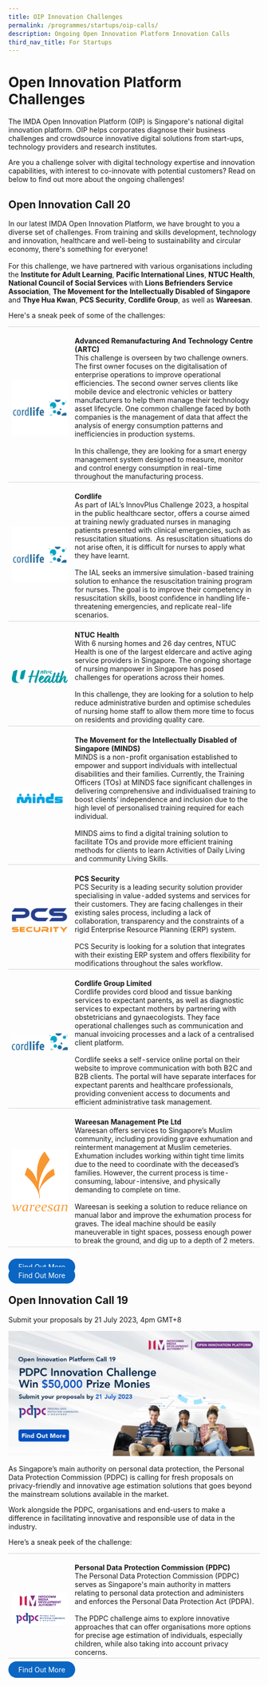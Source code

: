 ```yaml
---
title: OIP Innovation Challenges
permalink: /programmes/startups/oip-calls/
description: Ongoing Open Innovation Platform Innovation Calls
third_nav_title: For Startups
---
```

# Open Innovation Platform Challenges
The IMDA Open Innovation Platform (OIP) is Singapore's national digital innovation platform. OIP helps corporates diagnose their business challenges and crowdsource innovative digital solutions from start-ups, technology providers and research institutes. 

Are you a challenge solver with digital technology expertise and innovation capabilities, with interest to co-innovate with potential customers? Read on below to find out more about the ongoing challenges!


## **Open Innovation Call 20**

In our latest IMDA Open Innovation Platform, we have brought to you a diverse set of challenges. From training and skills development, technology and innovation, healthcare and well-being to sustainability and circular economy, there's something for everyone! 
<br><br>For this challenge, we have partnered with various organisations including the **Institute for Adult Learning**, **Pacific International Lines**, **NTUC Health**, **National Council of Social Services** with **Lions Befrienders Service Association**, **The Movement for the Intellectually Disabled of Singapore** and **Thye Hua Kwan**, **PCS Security**,  **Cordlife Group**, as well as **Wareesan**. 


Here's a sneak peek of some of the challenges: 
<br>
<table>
    <tbody>
      <td style="width:25%; border-top:0.75px solid lightgrey; border-bottom:0.75px solid lightgrey; text-align: center; vertical-align: middle;">	
            <br><img src="/images/Programmes/OIP%20Challenges/Call%2020/cordlife.png">
				</td>
        <td style="border-top:0.75px solid lightgrey; border-bottom:0.75px solid lightgrey;">
					<br><b>Advanced Remanufacturing And Technology Centre (ARTC)</b>
	        <br> This challenge is overseen by two challenge owners. The first owner focuses on the digitalisation of enterprise operations to improve operational efficiencies. The second owner serves clients like mobile device and electronic vehicles or battery manufacturers to help them manage their technology asset lifecycle. One common challenge faced by both companies is the management of data that affect the analysis of energy consumption patterns and inefficiencies in production systems.
					<br><br>In this challenge, they are looking for a smart energy management system designed to measure, monitor and control energy consumption in real-time throughout the manufacturing process.
        </td>
    </tr>
			<tr>
      <td style="width:25%; border-top:0.75px solid lightgrey; border-bottom:0.75px solid lightgrey; text-align: center; vertical-align: middle;">	
            <br><img src="/images/Programmes/OIP%20Challenges/Call%2020/cordlife.png">
				</td>
        <td style="border-top:0.75px solid lightgrey; border-bottom:0.75px solid lightgrey;">
					<br><b>Cordlife </b>
	        <br> As part of IAL’s InnovPlus Challenge 2023, a hospital in the public healthcare sector, offers a course aimed at training newly graduated nurses in managing patients presented with clinical emergencies, such as resuscitation situations.&nbsp;
					As resuscitation situations do not arise often, it is difficult for nurses to apply what they have learnt. 
					<br><br> The IAL seeks an immersive simulation-based training solution to enhance the resuscitation training program for nurses. The goal is to improve their competency in resuscitation skills, boost confidence in handling life-threatening emergencies, and replicate real-life scenarios.
        </td>
    </tr>
				<tr>
      <td style="width:25%; border-top:0.75px solid lightgrey; border-bottom:0.75px solid lightgrey; text-align: center; vertical-align: middle;">	
            <br><img src="/images/Programmes/OIP%20Challenges/Call%2020/ntuc%20health%202019%20logo_fullcolour%20(rgb)%20(1)%20(002).png"> 
        </td>
        <td style="border-top:0.75px solid lightgrey; border-bottom:0.75px solid lightgrey;">
					<br><b>NTUC Health </b>
	        <br> With 6 nursing homes and 26 day centres, NTUC Health is one of the largest eldercare and active aging service providers in Singapore. The ongoing shortage of nursing manpower in Singapore has posed challenges for operations across their homes. 
					<br><br> In this challenge, they are looking for a solution to help reduce administrative burden and optimise schedules of nursing home staff to allow them more time to focus on residents and providing quality care. 
        </td>
    </tr>
					<tr>
      <td style="width:25%; border-top:0.75px solid lightgrey; border-bottom:0.75px solid lightgrey; text-align: center; vertical-align: middle;">	
            <br><img src="/images/Programmes/OIP%20Challenges/Call%2020/minds-logo-full-color-rgb.jpg">
        </td>
        <td style="border-top:0.75px solid lightgrey; border-bottom:0.75px solid lightgrey;">
					<br><b>The Movement for the Intellectually Disabled of Singapore (MINDS)</b>
	        <br> MINDS is a non-profit organisation established to empower and support individuals with intellectual disabilities and their families. Currently, the Training Officers (TOs) at MINDS face significant challenges in delivering comprehensive and individualised training to boost clients’ independence and inclusion due to the high level of personalised training required for each individual.
					<br><br> MINDS aims to find a digital training solution to facilitate TOs and provide more efficient training methods for clients to learn Activities of Daily Living and community Living Skills. 
        </td>
    </tr>
					<tr>
      <td style="width:25%; border-top:0.75px solid lightgrey; border-bottom:0.75px solid lightgrey; text-align: center; vertical-align: middle;">	
            <br><img src="/images/Programmes/OIP%20Challenges/Call%2020/pcs_master_logo.png">
        </td>
        <td style="border-top:0.75px solid lightgrey; border-bottom:0.75px solid lightgrey;">
					<br><b>PCS Security</b>
	        <br> PCS Security is a leading security solution provider specialising in value-added systems and services for their customers. They are facing challenges in their existing sales process, including a lack of collaboration, transparency and the constraints of a rigid Enterprise Resource Planning (ERP) system. 
					<br><br> PCS Security is looking for a solution that integrates with their existing ERP system and offers flexibility for modifications throughout the sales workflow. 
        </td>
    </tr>
					<tr>
      <td style="width:25%; border-top:0.75px solid lightgrey; border-bottom:0.75px solid lightgrey; text-align: center; vertical-align: middle;">	
            <br><img src="/images/Programmes/OIP%20Challenges/Call%2020/cordlife%20logo_wotagline.jpg">        </td>
        <td style="border-top:0.75px solid lightgrey; border-bottom:0.75px solid lightgrey;">
					<br><b>Cordlife Group Limited</b>
	        <br> Cordlife provides cord blood and tissue banking services to expectant parents, as well as diagnostic services to expectant mothers by partnering with obstetricians and gynaecologists. They face operational challenges such as communication and manual invoicing processes and a lack of a centralised client platform.
					<br><br> Cordlife seeks a self-service online portal on their website to improve communication with both B2C and B2B clients. The portal will have separate interfaces for expectant parents and healthcare professionals, providing convenient access to documents and efficient administrative task management.
        </td>
    </tr>
					<tr>
      <td style="width:25%; border-top:0.75px solid lightgrey; border-bottom:0.75px solid lightgrey; text-align: center; vertical-align: middle;">	
            <br><img src="/images/Programmes/OIP%20Challenges/Call%2020/wareesan-logo-vector-219x300.png">
        </td>
        <td style="border-top:0.75px solid lightgrey; border-bottom:0.75px solid lightgrey;">
					<br><b>Wareesan Management Pte Ltd</b>
	        <br> Wareesan offers services to Singapore’s Muslim community, including providing grave exhumation and reinterment management at Muslim cemeteries. Exhumation includes working within tight time limits due to the need to coordinate with the deceased’s families. However, the current process is time-consuming, labour-intensive, and physically demanding to complete on time.
					<br><br> Wareesan is seeking a solution to reduce reliance on manual labor and improve the exhumation process for graves. The ideal machine should be easily maneuverable in tight spaces, possess enough power to break the ground, and dig up to a depth of 2 meters.
        </td>
    </tr>
</tbody></table>
<br>
<a style="background-color: #0A66C2; color: white; text-decoration: none; border-radius: 100px; padding-left: 20px; padding-right: 20px; padding-top:8px; padding-bottom:8px" target="_blank" href="https://www.openinnovation.sg/challenges?utm\_medium=website&amp;utm\_source=pixelwebsite&amp;utm\_campaign=call20">Find Out More</a>
<br>
<a href="https://www.openinnovation.sg/challenges?utm\_medium=website&amp;utm\_source=pixelwebsite&amp;utm\_campaign=call20" target="_blank" style="background-color: #0A66C2; color: white; text-decoration: none; border-radius: 100px; padding-left: 20px; padding-right: 20px; padding-top:8px; padding-bottom:8px">Find Out More</a>

## **Open Innovation Call 19**

Submit your proposals by 21 July 2023, 4pm GMT+8

![PDPC Innovation Challenge - Submit your proposals by 21 Jul 2023](/images/Programmes/OIP%20Challenges/call19_1200x600_withoutblurb.jpg)

As Singapore’s main authority on personal data protection, the Personal Data Protection Commission (PDPC) is calling for fresh proposals on privacy-friendly and innovative age estimation solutions that goes beyond the mainstream solutions available in the market.

Work alongside the PDPC, organisations and end-users to make a difference in facilitating innovative and responsible use of data in the industry.

Here’s a sneak peek of the challenge:
<br>
<table>
    <tbody>
   <tr>
      <td style="width:25%; border-top:0.75px solid lightgrey; border-bottom:0.75px solid lightgrey; text-align: center; vertical-align: middle;">	
            <br><img src="/images/Programmes/OIP%20Challenges/imda%20x%20pdpc.png">
        </td>
        <td style="border-top:0.75px solid lightgrey; border-bottom:0.75px solid lightgrey;">
					<br><b>Personal Data Protection Commission (PDPC)</b>
	        <br>The Personal Data Protection Commission (PDPC) serves as Singapore's main authority in matters relating to personal data protection and administers and enforces the Personal Data Protection Act (PDPA).
					<br><br> The PDPC challenge aims to explore innovative approaches that can offer organisations more options for precise age estimation of individuals, especially children, while also taking into account privacy concerns.
        </td>
    </tr>
</tbody></table>

<a href="https://www.openinnovation.sg/challenges?utm\_medium=website&amp;utm\_source=pixelwebsite&amp;utm\_campaign=call19" target="_blank" style="background-color: #0A66C2; color: white; text-decoration: none; border-radius: 100px; padding-left: 20px; padding-right: 20px; padding-top:8px; padding-bottom:8px">Find Out More</a>
